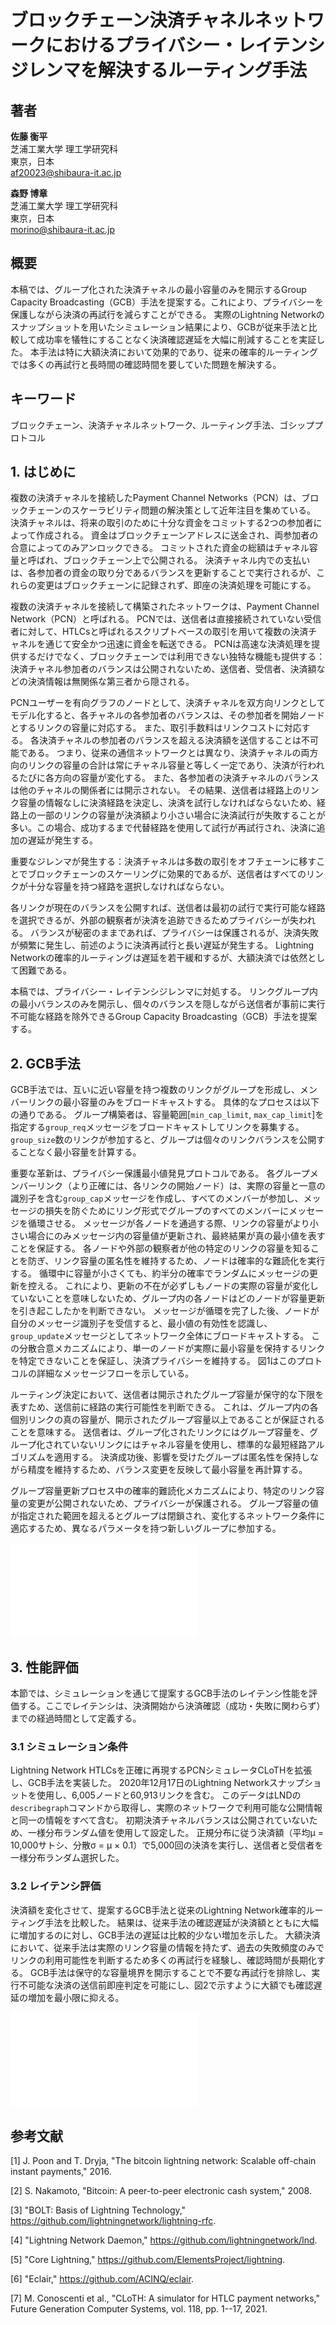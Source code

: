 # ブロックチェーン決済チャネルネットワークにおけるプライバシー・レイテンシジレンマを解決するルーティング手法

## 著者
**佐藤 衡平**  
芝浦工業大学 理工学研究科  
東京，日本  
af20023@shibaura-it.ac.jp

**森野 博章**  
芝浦工業大学 理工学研究科  
東京，日本  
morino@shibaura-it.ac.jp

## 概要
本稿では、グループ化された決済チャネルの最小容量のみを開示するGroup Capacity Broadcasting（GCB）手法を提案する。これにより、プライバシーを保護しながら決済の再試行を減らすことができる。
実際のLightning Networkのスナップショットを用いたシミュレーション結果により、GCBが従来手法と比較して成功率を犠牲にすることなく決済確認遅延を大幅に削減することを実証した。
本手法は特に大額決済において効果的であり、従来の確率的ルーティングでは多くの再試行と長時間の確認時間を要していた問題を解決する。

## キーワード
ブロックチェーン、決済チャネルネットワーク、ルーティング手法、ゴシッププロトコル

## 1. はじめに

複数の決済チャネルを接続したPayment Channel Networks（PCN）は、ブロックチェーンのスケーラビリティ問題の解決策として近年注目を集めている。
決済チャネルは、将来の取引のために十分な資金をコミットする2つの参加者によって作成される。
資金はブロックチェーンアドレスに送金され、両参加者の合意によってのみアンロックできる。
コミットされた資金の総額はチャネル容量と呼ばれ、ブロックチェーン上で公開される。
決済チャネル内での支払いは、各参加者の資金の取り分であるバランスを更新することで実行されるが、これらの変更はブロックチェーンに記録されず、即座の決済処理を可能にする。

複数の決済チャネルを接続して構築されたネットワークは、Payment Channel Network（PCN）と呼ばれる。
PCNでは、送信者は直接接続されていない受信者に対して、HTLCsと呼ばれるスクリプトベースの取引を用いて複数の決済チャネルを通じて安全かつ迅速に資金を転送できる。
PCNは高速な決済処理を提供するだけでなく、ブロックチェーンでは利用できない独特な機能も提供する：決済チャネル参加者のバランスは公開されないため、送信者、受信者、決済額などの決済情報は無関係な第三者から隠される。

PCNユーザーを有向グラフのノードとして、決済チャネルを双方向リンクとしてモデル化すると、各チャネルの各参加者のバランスは、その参加者を開始ノードとするリンクの容量に対応する。
また、取引手数料はリンクコストに対応する。
各決済チャネルの参加者のバランスを超える決済額を送信することは不可能である。
つまり、従来の通信ネットワークとは異なり、決済チャネルの両方向のリンクの容量の合計は常にチャネル容量と等しく一定であり、決済が行われるたびに各方向の容量が変化する。
また、各参加者の決済チャネルのバランスは他のチャネルの関係者には開示されない。
その結果、送信者は経路上のリンク容量の情報なしに決済経路を決定し、決済を試行しなければならないため、経路上の一部のリンクの容量が決済額より小さい場合に決済試行が失敗することが多い。この場合、成功するまで代替経路を使用して試行が再試行され、決済に追加の遅延が発生する。

重要なジレンマが発生する：決済チャネルは多数の取引をオフチェーンに移すことでブロックチェーンのスケーリングに効果的であるが、送信者はすべてのリンクが十分な容量を持つ経路を選択しなければならない。

各リンクが現在のバランスを公開すれば、送信者は最初の試行で実行可能な経路を選択できるが、外部の観察者が決済を追跡できるためプライバシーが失われる。
バランスが秘密のままであれば、プライバシーは保護されるが、決済失敗が頻繁に発生し、前述のように決済再試行と長い遅延が発生する。
Lightning Networkの確率的ルーティングは遅延を若干緩和するが、大額決済では依然として困難である。

本稿では、プライバシー・レイテンシジレンマに対処する。
リンクグループ内の最小バランスのみを開示し、個々のバランスを隠しながら送信者が事前に実行不可能な経路を除外できるGroup Capacity Broadcasting（GCB）手法を提案する。

## 2. GCB手法

GCB手法では、互いに近い容量を持つ複数のリンクがグループを形成し、メンバーリンクの最小容量のみをブロードキャストする。
具体的なプロセスは以下の通りである。
グループ構築者は、容量範囲[`min_cap_limit`, `max_cap_limit`]を指定する`group_req`メッセージをブロードキャストしてリンクを募集する。
`group_size`数のリンクが参加すると、グループは個々のリンクバランスを公開することなく最小容量を計算する。

重要な革新は、プライバシー保護最小値発見プロトコルである。
各グループメンバーリンク（より正確には、各リンクの開始ノード）は、実際の容量と一意の識別子を含む`group_cap`メッセージを作成し、すべてのメンバーが参加し、メッセージの損失を防ぐためにリング形式でグループのすべてのメンバーにメッセージを循環させる。
メッセージが各ノードを通過する際、リンクの容量がより小さい場合にのみメッセージ内の容量値が更新され、最終結果が真の最小値を表すことを保証する。
各ノードや外部の観察者が他の特定のリンクの容量を知ることを防ぎ、リンク容量の匿名性を維持するため、ノードは確率的な難読化を実行する。
循環中に容量が小さくても、約半分の確率でランダムにメッセージの更新を控える。
これにより、更新の不在が必ずしもノードの実際の容量が変化していないことを意味しないため、グループ内の各ノードはどのノードが容量更新を引き起こしたかを判断できない。
メッセージが循環を完了した後、ノードが自分のメッセージ識別子を受信すると、最小値の有効性を認識し、`group_update`メッセージとしてネットワーク全体にブロードキャストする。
この分散合意メカニズムにより、単一のノードが実際に最小容量を保持するリンクを特定できないことを保証し、決済プライバシーを維持する。
図1はこのプロトコルの詳細なメッセージフローを示している。

ルーティング決定において、送信者は開示されたグループ容量が保守的な下限を表すため、送信前に経路の実行可能性を判断できる。
これは、グループ内の各個別リンクの真の容量が、開示されたグループ容量以上であることが保証されることを意味する。
送信者は、グループ化されたリンクにはグループ容量を、グループ化されていないリンクにはチャネル容量を使用し、標準的な最短経路アルゴリズムを適用する。
決済成功後、影響を受けたグループは匿名性を保持しながら精度を維持するため、バランス変更を反映して最小容量を再計算する。

グループ容量更新プロセス中の確率的難読化メカニズムにより、特定のリンク容量の変更が公開されないため、プライバシーが保護される。
グループ容量の値が指定された範囲を超えるとグループは閉鎖され、変化するネットワーク条件に適応するため、異なるパラメータを持つ新しいグループに参加する。

![図1: グループ容量計算プロトコルメッセージフロー](fig/group_cap_handover.pdf)

## 3. 性能評価

本節では、シミュレーションを通じて提案するGCB手法のレイテンシ性能を評価する。ここでレイテンシは、決済開始から決済確認（成功・失敗に関わらず）までの経過時間として定義する。

### 3.1 シミュレーション条件
Lightning Network HTLCsを正確に再現するPCNシミュレータCLoTHを拡張し、GCB手法を実装した。
2020年12月17日のLightning Networkスナップショットを使用し、6,005ノードと60,913リンクを含む。
このデータはLNDの`describegraph`コマンドから取得し、実際のネットワークで利用可能な公開情報と同一の情報をすべて含む。
初期決済チャネルバランスは公開されていないため、一様分布ランダム値を使用して設定した。
正規分布に従う決済額（平均μ = 10,000サトシ、分散σ = μ × 0.1）で5,000回の決済を実行し、送信者と受信者を一様分布ランダム選択した。

### 3.2 レイテンシ評価

決済額を変化させて、提案するGCB手法と従来のLightning Network確率的ルーティング手法を比較した。
結果は、従来手法の確認遅延が決済額とともに大幅に増加するのに対し、GCB手法の遅延は比較的少ない増加を示した。
大額決済において、従来手法は実際のリンク容量の情報を持たず、過去の失敗頻度のみでリンクの利用可能性を判断するため多くの再試行を経験し、確認時間が長期化する。
GCB手法は保守的な容量境界を開示することで不要な再試行を排除し、実行不可能な決済の送信前即座判定を可能にし、図2で示すように大額でも確認遅延の増加を最小限に抑える。

![図2: 成功ケースのみにおける決済送信レイテンシ vs 決済額](fig/pmt_amt_vs_time.pdf)

## 参考文献

[1] J. Poon and T. Dryja, "The bitcoin lightning network: Scalable off-chain instant payments," 2016.

[2] S. Nakamoto, "Bitcoin: A peer-to-peer electronic cash system," 2008.

[3] "BOLT: Basis of Lightning Technology," https://github.com/lightningnetwork/lightning-rfc.

[4] "Lightning Network Daemon," https://github.com/lightningnetwork/lnd.

[5] "Core Lightning," https://github.com/ElementsProject/lightning.

[6] "Eclair," https://github.com/ACINQ/eclair.

[7] M. Conoscenti et al., "CLoTH: A simulator for HTLC payment networks," Future Generation Computer Systems, vol. 118, pp. 1--17, 2021. 